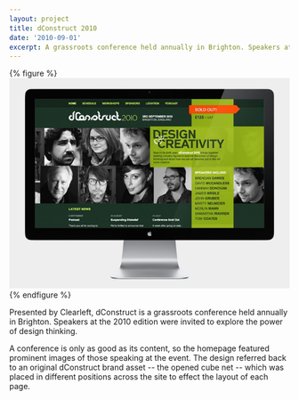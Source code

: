 ```yaml
---
layout: project
title: dConstruct 2010
date: '2010-09-01'
excerpt: A grassroots conference held annually in Brighton. Speakers at the 2010 edition were invited to explore the power of design thinking.
---
```

{% figure %}
![Home page](/assets/images/projects/dconstruct_2010/0.jpg)
{% endfigure %}

Presented by Clearleft, dConstruct is a grassroots conference held annually in Brighton. Speakers at the 2010 edition were invited to explore the power of design thinking.

A conference is only as good as its content, so the homepage featured prominent images of those speaking at the event. The design referred back to an original dConstruct brand asset -- the opened cube net -- which was placed in different positions across the site to effect the layout of each page.
